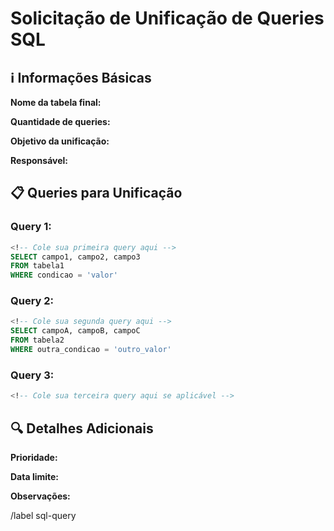 # Solicitação de Unificação de Queries SQL

## ℹ️ Informações Básicas

**Nome da tabela final:** <!-- Ex: relatorio_vendas_consolidado -->

**Quantidade de queries:** <!-- Ex: 3 -->

**Objetivo da unificação:** <!-- Descreva brevemente o propósito desta unificação -->

**Responsável:** <!-- Seu nome/usuário -->

## 📋 Queries para Unificação

### Query 1:
```sql
<!-- Cole sua primeira query aqui -->
SELECT campo1, campo2, campo3
FROM tabela1
WHERE condicao = 'valor'
```

### Query 2:
```sql
<!-- Cole sua segunda query aqui -->
SELECT campoA, campoB, campoC
FROM tabela2
WHERE outra_condicao = 'outro_valor'
```

<!-- Adicione mais blocos de query conforme necessário -->
### Query 3:
```sql
<!-- Cole sua terceira query aqui se aplicável -->
```

## 🔍 Detalhes Adicionais

**Prioridade:** <!-- Alta, Média ou Baixa -->

**Data limite:** <!-- Se aplicável -->

**Observações:** <!-- Informações adicionais que possam ser relevantes para o processamento -->

<!-- Por favor, não altere a linha abaixo -->
/label sql-query